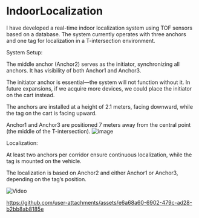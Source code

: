 # IndoorLocalization
I have developed a real-time indoor localization system using TOF sensors based on a database. The system currently operates with three anchors and one tag for localization in a T-intersection environment.

 

System Setup:

The middle anchor (Anchor2) serves as the initiator, synchronizing all anchors. It has visibility of both Anchor1 and Anchor3.

The initiator anchor is essential—the system will not function without it. In future expansions, if we acquire more devices, we could place the initiator on the cart instead.

The anchors are installed at a height of 2.1 meters, facing downward, while the tag on the cart is facing upward.

Anchor1 and Anchor3 are positioned 7 meters away from the central point (the middle of the T-intersection).
![image](https://github.com/user-attachments/assets/a4800f1d-dec2-4eca-aad9-73d10e42b835)


Localization:

At least two anchors per corridor ensure continuous localization, while the tag is mounted on the vehicle.

The localization is based on Anchor2 and either Anchor1 or Anchor3, depending on the tag’s position.


![Video](https://github.com/user-attachments/assets/67692708-576c-48a6-8247-06a3090aca3f)



https://github.com/user-attachments/assets/e6a68a60-6902-479c-ad28-b2bb8ab8185e


